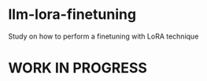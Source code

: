 # llm-lora-finetuning
Study on how to perform a finetuning with LoRA technique

# WORK IN PROGRESS 
